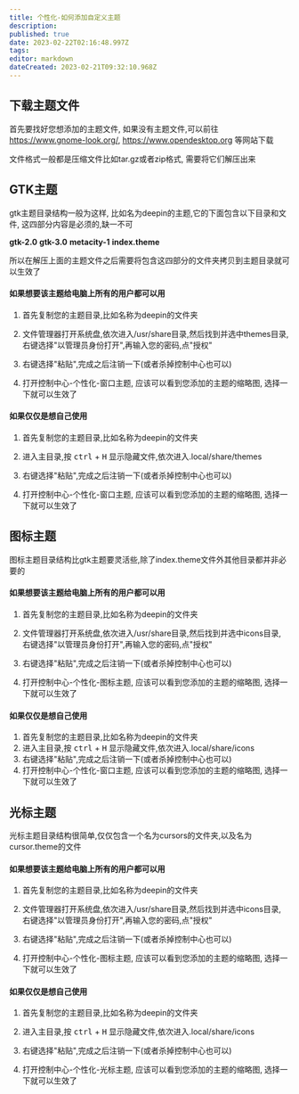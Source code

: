 ```yaml
---
title: 个性化-如何添加自定义主题
description: 
published: true
date: 2023-02-22T02:16:48.997Z
tags: 
editor: markdown
dateCreated: 2023-02-21T09:32:10.968Z
---
```


## 下载主题文件

首先要找好您想添加的主题文件, 如果没有主题文件,可以前往 <https://www.gnome-look.org/>, <https://www.opendesktop.org> 等网站下载

文件格式一般都是压缩文件比如tar.gz或者zip格式, 需要将它们解压出来

## GTK主题

gtk主题目录结构一般为这样, 比如名为deepin的主题,它的下面包含以下目录和文件, 这四部分内容是必须的,缺一不可

**gtk-2.0**
**gtk-3.0**
**metacity-1**
**index.theme**

所以在解压上面的主题文件之后需要将包含这四部分的文件夹拷贝到主题目录就可以生效了

#### 如果想要该主题给电脑上所有的用户都可以用

1. 首先复制您的主题目录,比如名称为deepin的文件夹

2. 文件管理器打开系统盘,依次进入/usr/share目录,然后找到并选中themes目录, 右键选择"以管理员身份打开",再输入您的密码,点"授权"

3. 右键选择"粘贴",完成之后注销一下(或者杀掉控制中心也可以)

4. 打开控制中心-个性化-窗口主题, 应该可以看到您添加的主题的缩略图, 选择一下就可以生效了

#### 如果仅仅是想自己使用

1. 首先复制您的主题目录,比如名称为deepin的文件夹

2. 进入主目录,按 <kbd>ctrl</kbd> + <kbd>H</kbd> 显示隐藏文件,依次进入.local/share/themes

3. 右键选择"粘贴",完成之后注销一下(或者杀掉控制中心也可以)

4. 打开控制中心-个性化-窗口主题, 应该可以看到您添加的主题的缩略图, 选择一下就可以生效了

## 图标主题

图标主题目录结构比gtk主题要灵活些,除了index.theme文件外其他目录都并非必要的

#### 如果想要该主题给电脑上所有的用户都可以用

1. 首先复制您的主题目录,比如名称为deepin的文件夹

2. 文件管理器打开系统盘,依次进入/usr/share目录,然后找到并选中icons目录, 右键选择"以管理员身份打开",再输入您的密码,点"授权"

3. 右键选择"粘贴",完成之后注销一下(或者杀掉控制中心也可以)

4. 打开控制中心-个性化-图标主题, 应该可以看到您添加的主题的缩略图, 选择一下就可以生效了

#### 如果仅仅是想自己使用

1. 首先复制您的主题目录,比如名称为deepin的文件夹
2. 进入主目录,按 <kbd>ctrl</kbd> + <kbd>H</kbd> 显示隐藏文件,依次进入.local/share/icons
3. 右键选择"粘贴",完成之后注销一下(或者杀掉控制中心也可以)
4. 打开控制中心-个性化-窗口主题, 应该可以看到您添加的主题的缩略图, 选择一下就可以生效了

## 光标主题

光标主题目录结构很简单,仅仅包含一个名为cursors的文件夹,以及名为cursor.theme的文件

#### 如果想要该主题给电脑上所有的用户都可以用

1. 首先复制您的主题目录,比如名称为deepin的文件夹

2. 文件管理器打开系统盘,依次进入/usr/share目录,然后找到并选中icons目录, 右键选择"以管理员身份打开",再输入您的密码,点"授权"

3. 右键选择"粘贴",完成之后注销一下(或者杀掉控制中心也可以)

4. 打开控制中心-个性化-图标主题, 应该可以看到您添加的主题的缩略图, 选择一下就可以生效了

#### 如果仅仅是想自己使用

1. 首先复制您的主题目录,比如名称为deepin的文件夹

2. 进入主目录,按 <kbd>ctrl</kbd> + <kbd>H</kbd> 显示隐藏文件,依次进入.local/share/icons

3. 右键选择"粘贴",完成之后注销一下(或者杀掉控制中心也可以)

4. 打开控制中心-个性化-光标主题, 应该可以看到您添加的主题的缩略图, 选择一下就可以生效了
